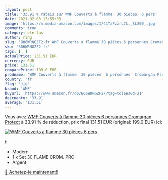 ```yaml
---
layout: post
title: '33.91 % rabais sur WMF Couverts à flamme  30 pièces  6 pers'
date: 2021-02-03 13:55:03
image: 'https://m.media-amazon.com/images/I/41YaFzzrL7L._SL200_.jpg'
comments: true
category: ofertas
author: ring
slug: 'B06WRNGZF2-fr WMF Couverts à flamme 30 pièces 6 personnes Cromargan Protect'
sku: 'B06WRNGZF2-fr'
tags: [  ]
actualPrice: 131.51 EUR
currency: EUR
price: 131.51
comparePrice: 199.0 EUR
prodname: 'WMF Couverts à flamme  30 pièces  6 personnes  Cromargan Protect'
country: 'fr'
flag: '🇫🇷'
brand: 'WMF'
buyurl: 'https://www.amazon.fr/dp/B06WRNGZF2/?tag=tolees0d-21'
descuento: '33.91'
average: '131.51'
---
```


Vous avez [WMF Couverts à flamme  30 pièces  6 personnes  Cromargan Protect](https://www.amazon.fr/dp/B06WRNGZF2/?tag=tolees0d-21)  à  33.91 % de réduction, prix final  131.51 EUR (original: 199.0 EUR) ici:

[![WMF Couverts à flamme  30 pièces  6 pers](https://m.media-amazon.com/images/I/41YaFzzrL7L._SL200_.jpg)](https://www.amazon.fr/dp/B06WRNGZF2/?tag=tolees0d-21)

ℹ️:

- Modern
- 1 x Set 30 FLAME CROM. PRO
- Argent

[🛒 Achetez-le maintenant!!](https://www.amazon.fr/dp/B06WRNGZF2/?tag=tolees0d-21)
